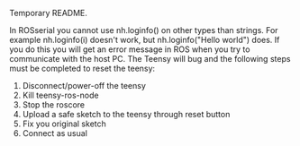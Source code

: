 Temporary README.

In ROSserial you cannot use nh.loginfo() on other types than strings. For example nh.loginfo(i) doesn't work, but nh.loginfo("Hello world") does.
If you do this you will get an error message in ROS when you try to communicate with the host PC. The Teensy will bug and the following steps must be completed to reset the teensy:
1. Disconnect/power-off the teensy
2. Kill teensy-ros-node
3. Stop the roscore
4. Upload a safe sketch to the teensy through reset button
5. Fix you original sketch
6. Connect as usual
